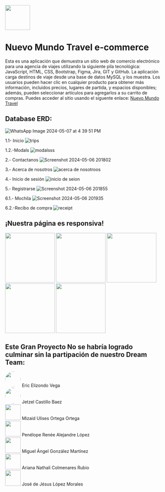 <img src="https://github.com/Ulimax/E-commerce-Java.lio/assets/160265351/497f95d1-3a29-4153-8385-7b9568f69ec4" width="80" height="auto">


# Nuevo Mundo Travel e-commerce


<section>
 Esta es una aplicación que demuestra un sitio web de comercio electrónico para una agencia de viajes utilizando la siguiente pila tecnológica: JavaScript, HTML, CSS, Bootstrap, Figma, Jira, GIT y GitHub. La aplicación carga destinos de viaje desde una base de datos MySQL y los muestra. Los usuarios pueden hacer clic en cualquier producto para obtener más información, incluidos precios, lugares de partida, y espacios disponibles; además, pueden seleccionar artículos para agregarlos a su carrito de compras. Puedes acceder al sitio usando el siguente enlace:
<a href="https://nuevomundotravel.netlify.app/" target="_blank"> Nuevo Mundo Travel</a>
</section>


## Database ERD: 

![WhatsApp Image 2024-05-07 at 4 39 51 PM](https://github.com/Ulimax/E-commerce-Java.lio/assets/111305296/fde8a261-23ba-49ad-a529-94847f7771bf)


1.1- Inicio
![trips](https://github.com/Ulimax/E-commerce-Java.lio/assets/160265351/f9ef60cc-f88b-420b-9ba4-def3ad518aed)

  1.2.-Modals
![modalsss](https://github.com/Ulimax/E-commerce-Java.lio/assets/160265351/8d17896f-d569-4fa9-b9f1-ced3cc05162a)


2.- Contactanos
![Screenshot 2024-05-06 201802](https://github.com/Ulimax/E-commerce-Java.lio/assets/160265351/f93d3af2-1a44-47ee-93d7-bb08e806df7d)

3.- Acerca de nosotros 
![acerca de nosotroos](https://github.com/Ulimax/E-commerce-Java.lio/assets/160265351/25922e08-e54f-45db-91e6-2992114b2839)

4.- Inicio de sesión
![inicio de seion ](https://github.com/Ulimax/E-commerce-Java.lio/assets/160265351/d66204da-4631-4b7a-9caf-bfa0724f6d1b)

5.- Registrarse
![Screenshot 2024-05-06 201855](https://github.com/Ulimax/E-commerce-Java.lio/assets/160265351/3873cb9d-d759-40f9-8103-093b50b4a071)

6.1.- Mochila
![Screenshot 2024-05-06 201935](https://github.com/Ulimax/E-commerce-Java.lio/assets/160265351/5b793b54-ccef-4b2c-8d60-ea3ad96f948a)

 
6.2.-Recibo de compra 
![receipt](https://github.com/Ulimax/E-commerce-Java.lio/assets/160265351/0f158249-ac9c-4ef0-8e67-83a975dc945f)

## ¡Nuestra página es responsiva!
<section> 
<img src="https://github.com/Ulimax/E-commerce-Java.lio/assets/160265351/a995ef70-b21b-4e3e-a66b-f77ea3aa3692" width="160" height="auto">
 <img src="https://github.com/Ulimax/E-commerce-Java.lio/assets/160265351/951eae76-dcbd-4aac-94e6-599b8315479b" width="160" height="auto">
 <img src="https://github.com/Ulimax/E-commerce-Java.lio/assets/160265351/0dab9b0a-3d20-4657-9884-c51ff3a5eeba" width="160" height="auto">
 <img src="https://github.com/Ulimax/E-commerce-Java.lio/assets/160265351/d0a729c1-e2db-460d-9a54-7e8fbb9128b4" width="160" height="auto">
 <img src="https://github.com/Ulimax/E-commerce-Java.lio/assets/160265351/4eb6a2c5-09e0-4b3c-a6cf-6f48b23a79f3" width="160" height="auto">
</section>

## Este Gran Proyecto No se habría logrado culminar sin la partipación de nuestro **Dream Team:** 

<section>
<img src="https://avatars.githubusercontent.com/u/154300901?s=400&v=4" width="50" height="auto" style="border-radius: 50%;"> Eric Elizondo Vega  <br>
<img src="https://avatars.githubusercontent.com/u/160265351?s=400&u=ff748f6309b4bb80b0d04535a352433a92879687&v=4" width="50" height="auto" style="border-radius: 50%;">  Jetzel Castillo Baez <br>
<img src="https://avatars.githubusercontent.com/u/111305296?v=4" width="50" height="auto">  Mizaid Ulises Ortega Ortega <br>
<img src="https://avatars.githubusercontent.com/u/160263083?v=4" width="50" height="auto">  Penélope Renée Alejandre López  <br>
<img src="https://avatars.githubusercontent.com/u/157545685?v=4" width="50" height="auto">  Miguel Ángel González Martínez <br>
<img src="https://avatars.githubusercontent.com/u/160262662?v=4" width="50" height="auto">  Ariana Nathali Colmenares Rubio <br>
<img src="https://avatars.githubusercontent.com/u/160262027?v= " width="50" height="auto">  José de Jésus López Morales <br>
</section>
